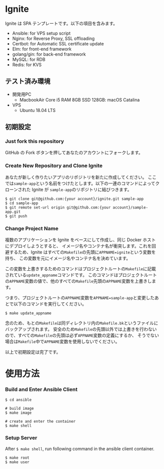 # Ignite
Ignite は SPA テンプレートです。以下の項目を含みます。

* Ansible: for VPS setup script
* Nginx: for Reverse Proxy, SSL offloading
* Certbot: for Automatic SSL certificate update
* Elm: for front-end framework
* golang/gin: for back-end framework
* MySQL: for RDB
* Redis: for KVS

## テスト済み環境

* 開発用PC
    * MacbookAir Core i5 RAM 8GB SSD 128GB: macOS Catalina
* VPS
    * Ubuntu 18.04 LTS

## 初期設定
### Just fork this repository
GitHub の Fork ボタンを押してあなたのアカウントにフォークします。

### Create New Repository and Clone Ignite
あなたが新しく作りたいアプリのリポジトリを新たに作成してください。
ここでは`sample-app`という名前をつけたとします。以下の一連のコマンドによってクローンされた Ignite が
`sample-app`のリポジトリに結びつきます。

```
$ git clone git@github.com:{your account}/ignite.git sample-app
$ cd sample-app
$ git remote set-url origin git@github.com:{your account}/sample-app.git
$ git push
```

### Change Project Name
複数のアプリケーションを Ignite をベースにして作成し、同じ Docker ホストにデプロイしようとすると、
イメージ名やコンテナ名が衝突します。これを回避するため、Ignite はすべての`Makefile`の先頭に`APPNAME=ignite`という変数を持ち、
この変数を元にイメージ名やコンテナ名を決めています。

この変数を上書きするためのコマンドはプロジェクトルートの`Makefile`に記載されている`update_appname`コマンドです。
このコマンドはプロジェクトルートの`APPNAME`変数の値で、他のすべての`Makefile`先頭の`APPNAME`変数を上書きします。

つまり、プロジェクトルートの`APPNAME`変数を`APPNAME=sample-app`と変更したあとで以下のコマンドを実行してください。

```
$ make update_appname
```

念のため、もとの`Makefile`は同ディレクトリ内の`Makefile.bk`というファイルにバックアップされます。
安全のため`Makefile`の先頭以外では上書きを行わないので、すべての`Makefile`の先頭は必ず`APPNAME`変数の定義にするか、
そうでない場合は`Makefile`中で`APPNAME`変数を使用しないでください。

以上で初期設定は完了です。

# 使用方法
### Build and Enter Ansible Client

```
$ cd ansible

# build image
$ make image

# create and enter the container
$ make shell
```

### Setup Server
After `$ make shell`, run following command in the ansible client container.

```
$ make root
$ make user
```
